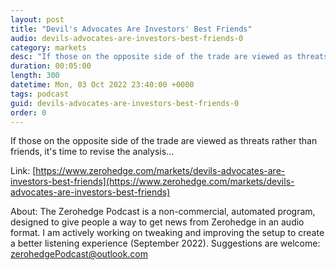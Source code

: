 ```yaml
---
layout: post
title: "Devil's Advocates Are Investors' Best Friends"
audio: devils-advocates-are-investors-best-friends-0
category: markets
desc: "If those on the opposite side of the trade are viewed as threats rather than friends, it's time to revise the analysis..."
duration: 00:05:00
length: 300
datetime: Mon, 03 Oct 2022 23:40:00 +0000
tags: podcast
guid: devils-advocates-are-investors-best-friends-0
order: 0
---
```

If those on the opposite side of the trade are viewed as threats rather than friends, it's time to revise the analysis...

Link: [https://www.zerohedge.com/markets/devils-advocates-are-investors-best-friends](https://www.zerohedge.com/markets/devils-advocates-are-investors-best-friends)

About: The Zerohedge Podcast is a non-commercial, automated program, designed to give people a way to get news from Zerohedge in an audio format.  I am actively working on tweaking and improving the setup to create a better listening experience (September 2022).  Suggestions are welcome: [zerohedgePodcast@outlook.com](mailto:zerohedgePodcast@outlook.com)